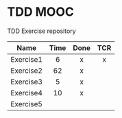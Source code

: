 # TDD MOOC

TDD Exercise repository

| Name      | Time | Done | TCR |
| --------- | :--: | :--: | :-: |
| Exercise1 |  6   |  x   |  x  |
| Exercise2 |  62  |  x   |     |
| Exercise3 |  5   |  x   |     |
| Exercise4 |  10  |  x   |     |
| Exercise5 |      |      |     |
